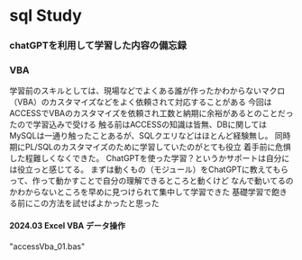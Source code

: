 # sql Study
### chatGPTを利用して学習した内容の備忘録
### VBA
  学習前のスキルとしては、現場などでよくある誰が作ったかわからないマクロ（VBA）のカスタマイズなどをよく依頼されて対応することがある
  今回はACCESSでVBAのカスタマイズを依頼され工数と納期に余裕があるとのことだったので学習込みで受ける
  触る前はACCESSの知識は皆無、DBに関してはMySQLは一通り触ったことあるが、SQLクエリなどはほとんど経験無し。
  同時期にPL/SQLのカスタマイズのために学習していたのがとても役立
  着手前に危惧した程難しくなくできた。
  ChatGPTを使った学習？というかサポートは自分には役立っと感じてる。
  まずは動くもの（モジュール）をChatGPTに教えてもらって、作って動かすことで自分の理解できるところと動くけど
  なんで動いてるのかわからないところを早めに見つけられて集中して学習できた
  基礎学習で飽きる前にこの方法を試せばよかったと思った
#### 2024.03 Excel VBA データ操作
  "accessVba_01.bas"
